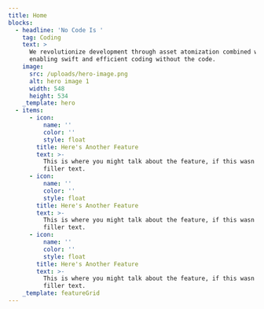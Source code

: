 ```yaml
---
title: Home
blocks:
  - headline: 'No Code Is '
    tag: Coding
    text: >
      We revolutionize development through asset atomization combined with AI,
      enabling swift and efficient coding without the code.
    image:
      src: /uploads/hero-image.png
      alt: hero image 1
      width: 548
      height: 534
    _template: hero
  - items:
      - icon:
          name: ''
          color: ''
          style: float
        title: Here's Another Feature
        text: >-
          This is where you might talk about the feature, if this wasn't just
          filler text.
      - icon:
          name: ''
          color: ''
          style: float
        title: Here's Another Feature
        text: >-
          This is where you might talk about the feature, if this wasn't just
          filler text.
      - icon:
          name: ''
          color: ''
          style: float
        title: Here's Another Feature
        text: >-
          This is where you might talk about the feature, if this wasn't just
          filler text.
    _template: featureGrid
---
```


